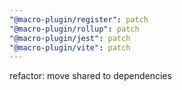 ```yaml
---
"@macro-plugin/register": patch
"@macro-plugin/rollup": patch
"@macro-plugin/jest": patch
"@macro-plugin/vite": patch
---
```


refactor: move shared to dependencies
